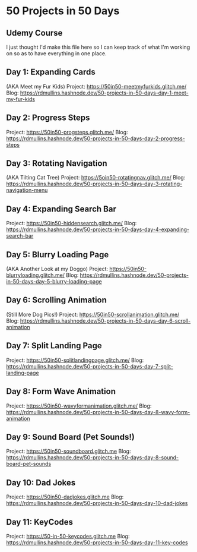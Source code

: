 # 50 Projects in 50 Days
## Udemy Course

I just thought I'd make this file here so I can keep track of what I'm working on so as to have everything in one place.

## Day 1: Expanding Cards
(AKA Meet my Fur Kids)
Project: https://50in50-meetmyfurkids.glitch.me/
Blog: https://rdmullins.hashnode.dev/50-projects-in-50-days-day-1-meet-my-fur-kids

## Day 2: Progress Steps
Project: https://50in50-progsteps.glitch.me/
Blog: https://rdmullins.hashnode.dev/50-projects-in-50-days-day-2-progress-steps

## Day 3: Rotating Navigation
(AKA Tilting Cat Tree)
Project: https://5oin50-rotatingnav.glitch.me/
Blog: https://rdmullins.hashnode.dev/50-projects-in-50-days-day-3-rotating-navigation-menu

## Day 4: Expanding Search Bar
Project: https://50in50-hiddensearch.glitch.me/
Blog: https://rdmullins.hashnode.dev/50-projects-in-50-days-day-4-expanding-search-bar

## Day 5: Blurry Loading Page
(AKA Another Look at my Doggo)
Project: https://50in50-blurryloading.glitch.me/
Blog: https://rdmullins.hashnode.dev/50-projects-in-50-days-day-5-blurry-loading-page

## Day 6: Scrolling Animation
(Still More Dog Pics!)
Project: https://50in50-scrollanimation.glitch.me/
Blog: https://rdmullins.hashnode.dev/50-projects-in-50-days-day-6-scroll-animation

## Day 7: Split Landing Page
Project: https://50in50-splitlandingpage.glitch.me/
Blog: https://rdmullins.hashnode.dev/50-projects-in-50-days-day-7-split-landing-page

## Day 8: Form Wave Animation
Project: https://50in50-wavyformanimation.glitch.me/
Blog: https://rdmullins.hashnode.dev/50-projects-in-50-days-day-8-wavy-form-animation

## Day 9: Sound Board (Pet Sounds!)
Project: https://50in50-soundboard.glitch.me
Blog: https://rdmullins.hashnode.dev/50-projects-in-50-days-day-8-sound-board-pet-sounds

## Day 10: Dad Jokes
Project: https://50in50-dadjokes.glitch.me
Blog: https://rdmullins.hashnode.dev/50-projects-in-50-days-day-10-dad-jokes

## Day 11: KeyCodes
Project: https://50-in-50-keycodes.glitch.me
Blog: https://rdmullins.hashnode.dev/50-projects-in-50-days-day-11-key-codes


